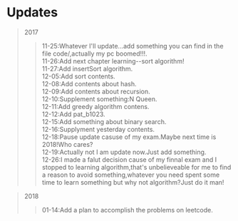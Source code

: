 # Updates

>2017
>>11-25:Whatever I'll update...add something you can find in the file code/,actually my pc boomed!!!.<br>
>>11-26:Add next chapter learning--sort algorithm!<br>
>>11-27:Add insertSort algorithm.<br>
>>12-05:Add sort contents.<br>
>>12-08:Add contents about hash.<br> 
>>12-09:Add contents about recursion.<br>
>>12-10:Supplement something:N Queen.<br>
>>12-11:Add greedy algorithm contens.<br>
>>12-12:Add pat_b1023.<br>
>>12-15:Add something about binary search.<br>
>>12-16:Supplyment yesterday contents.<br>
>>12-18:Pause update casuse of my exam.Maybe next time is 2018!Who cares? <br>
>>12-19:Actually not I am update now.Just add something.<br>
>>12-26:I made a falut decision cause of my finnal exam and I stopped to learning algorithm,that's unbelieveable for me to find a reason to avoid something,whatever you need spent some time to learn something but why not algorithm?Just do it man!

>2018
>>01-14:Add a plan to accomplish the problems on leetcode.<br>



